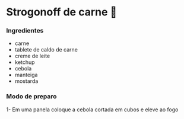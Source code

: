 # Strogonoff de carne :meat_on_bone:

### Ingredientes

- carne
- tablete de caldo de carne
- creme de leite
- ketchup
- cebola
- manteiga
- mostarda

### Modo de preparo

1- Em uma panela coloque a cebola cortada em cubos e eleve ao fogo



